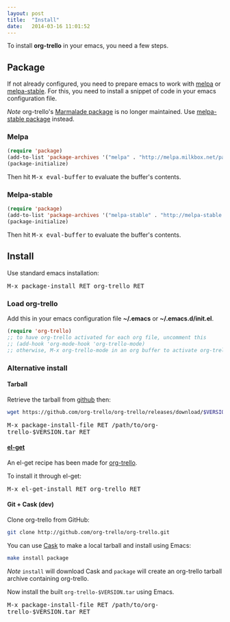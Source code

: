 ```yaml
---
layout: post
title:  "Install"
date:   2014-03-16 11:01:52
---
```


To install **org-trello** in your emacs, you need a few steps.

## Package

If not already configured, you need to prepare emacs to work with [melpa](http://melpa.milkbox.net/#/getting-started) or [melpa-stable](http://melpa-stable.milkbox.net/#/getting-started).
For this, you need to install a snippet of code in your emacs configuration file.

*Note*
org-trello's [Marmalade package](http://marmalade-repo.org/packages/org-trello) is no longer maintained. Use [melpa-stable package](http://melpa-stable.milkbox.net/#/org-trello) instead.

### Melpa

``` lisp
(require 'package)
(add-to-list 'package-archives '("melpa" . "http://melpa.milkbox.net/packages") t)
(package-initialize)
```

Then hit <kbd>M-x eval-buffer</kbd> to evaluate the buffer's contents.

### Melpa-stable

``` lisp
(require 'package)
(add-to-list 'package-archives '("melpa-stable" . "http://melpa-stable.milkbox.net/packages") t)
(package-initialize)
```

Then hit <kbd>M-x eval-buffer</kbd> to evaluate the buffer's contents.

## Install

Use standard emacs installation:

<kbd>M-x package-install RET org-trello RET</kbd>

### Load org-trello

Add this in your emacs configuration file **~/.emacs** or **~/.emacs.d/init.el**.

``` lisp
(require 'org-trello)
;; to have org-trello activated for each org file, uncomment this
;; (add-hook 'org-mode-hook 'org-trello-mode)
;; otherwise, M-x org-trello-mode in an org buffer to activate org-trello
```

### Alternative install

#### Tarball

Retrieve the tarball from [github](https://github.com/org-trello/org-trello/releases) then:

```sh
wget https://github.com/org-trello/org-trello/releases/download/$VERSION/org-trello-$VERSION.tar -o /path/to/org-trello-$VERSION.tar
```

<kbd>M-x package-install-file RET /path/to/org-trello-$VERSION.tar RET</kbd>

#### [el-get](https://github.com/dimitri/el-get)

An el-get recipe has been made for [org-trello](https://github.com/dimitri/el-get/blob/master/recipes/org-trello.rcp).

To install it through el-get:

<kbd>M-x el-get-install RET org-trello RET</kbd>

#### Git + Cask (dev)

Clone org-trello from GitHub:

```sh
git clone http://github.com/org-trello/org-trello.git
```

You can use [Cask](https://cask.github.io/) to make a local tarball and install using Emacs:

```sh
make install package
```

*Note* `install` will download Cask and `package` will create an org-trello tarball archive containing org-trello.

Now install the built `org-trello-$VERSION.tar` using Emacs.

<kbd>M-x package-install-file RET /path/to/org-trello-$VERSION.tar RET</kbd>
